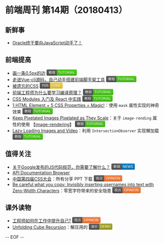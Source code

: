 # 前端周刊 第14期（20180413）

## 新鲜事
- [Oracle终于要向JavaScript动手了！](http://mp.weixin.qq.com/s/Q5bK8qHgLRzTsrA3NdC9wQ)

## 前端提高
- [画一条0.5px的边](http://mp.weixin.qq.com/s/fcqOvzPE0swwsJL1Po4twA) <img valign="text-bottom" width="auto" height="20" src="./assets/tutorial.svg" />
- [走进Vue-cli源码，自己动手搭建前端脚手架工具](https://segmentfault.com/a/1190000013975247?utm_source=mife&utm_medium=article&utm_campaign=mifeweekly&utm_term=tutorial) <img valign="text-bottom" width="auto" height="20" src="./assets/tutorial.svg" />
- [被遗忘的CSS](http://mp.weixin.qq.com/s/OwOfsshZIyn8-JVrsCVDxg) <img valign="text-bottom" width="auto" height="20" src="./assets/code.svg" />
- [前端工程师为什么要学习编译原理？](https://zhuanlan.zhihu.com/p/31096468?utm_source=wechat_session&amp;utm_medium=social&utm_source=mife&utm_medium=article&utm_campaign=mifeweekly&utm_term=tutorial) <img valign="text-bottom" width="auto" height="20" src="./assets/tutorial.svg" />
- [CSS Modules 入门及 React 中实践](http://www.alloyteam.com/2017/03/getting-started-with-css-modules-and-react-in-practice/#prettyPhoto) <img valign="text-bottom" width="auto" height="20" src="./assets/tutorial.svg" />
- [1 HTML Element + 5 CSS Properties = Magic!](https://css-tricks.com/1-html-element-5-css-properties-magic/?utm_source=mife&utm_medium=article&utm_campaign=mifeweekly&utm_term=code)：使用 `mask` 属性实现的神奇效果 <img valign="text-bottom" width="auto" height="20" src="./assets/tutorial.svg" />
- [Keep Pixelated Images Pixelated as They Scale](https://css-tricks.com/keep-pixelated-images-pixelated-as-they-scale/?utm_source=mife&utm_medium=article&utm_campaign=mifeweekly&utm_term=tutorial)：关于 `image-rending` 属性的使用 【[image-rendering](https://css-tricks.com/almanac/properties/i/image-rendering/?utm_source=mife&utm_medium=article&utm_campaign=mifeweekly&utm_term=tutorial)】 <img valign="text-bottom" width="auto" height="20" src="./assets/tutorial.svg" />
- [Lazy Loading Images and Video](https://developers.google.com/web/fundamentals/performance/lazy-loading-guidance/images-and-video/?utm_source=mife&utm_medium=article&utm_campaign=mifeweekly&utm_term=tutorial)：利用 `IntersectionObserver` 实现懒加载 <img valign="text-bottom" width="auto" height="20" src="./assets/tutorial.svg" />

## 值得关注
- [关于Google发布的JS代码规范，你需要了解什么？](https://github.com/WhiteYin/translation/issues/10?utm_source=mife&utm_medium=article&utm_campaign=mifeweekly&utm_term=tutorial) <img valign="text-bottom" width="auto" height="20" src="./assets/news.svg" />
- [API Documentation Browser](https://devdocs.io/?utm_source=mife&utm_medium=article&utm_campaign=mifeweekly&utm_term=tutorial)
- [中国第四届CSS大会](https://yuque.com/cssconf/4th?utm_source=mife&utm_medium=article&utm_campaign=mifeweekly&utm_term=tutorial)：所有分享 PPT 下载 <img valign="text-bottom" width="auto" height="20" src="./assets/opinion.svg" />
- [Be careful what you copy: Invisibly inserting usernames into text with Zero-Width Characters](https://medium.com/@umpox/be-careful-what-you-copy-invisibly-inserting-usernames-into-text-with-zero-width-characters-18b4e6f17b66?utm_source=mife&utm_medium=article&utm_campaign=mifeweekly&utm_term=news)：零宽字符带来的安全隐患 <img valign="text-bottom" width="auto" height="20" src="./assets/opinion.svg" />

## 课外读物
- [工程师如何在工作中提升自己?](https://zhuanlan.zhihu.com/p/35608666?utm_source=mife&utm_medium=article&utm_campaign=mifeweekly&utm_term=opinion) <img valign="text-bottom" width="auto" height="20" src="./assets/opinion.svg" />
- [Unfolding Cube Recursion](https://codepen.io/jkantner/full/ZxMWpx/?utm_source=mife&utm_medium=article&utm_campaign=mifeweekly&utm_term=opinion)：解压用的 <img valign="text-bottom" width="auto" height="20" src="./assets/demo.svg" />

-- EOF --
